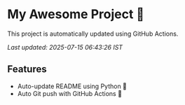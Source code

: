 # My Awesome Project 🚀

This project is automatically updated using GitHub Actions.

_Last updated: 2025-07-15 06:43:26 IST_

## Features
- Auto-update README using Python 🐍
- Auto Git push with GitHub Actions 🤖
